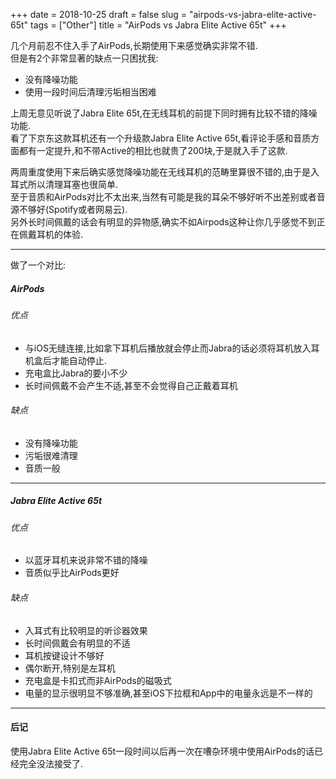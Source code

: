+++
date = 2018-10-25
draft = false
slug = "airpods-vs-jabra-elite-active-65t"
tags = ["Other"]
title = "AirPods vs Jabra Elite Active 65t"
+++

几个月前忍不住入手了AirPods,长期使用下来感觉确实非常不错.  
但是有2个非常显著的缺点一只困扰我:
* 没有降噪功能
* 使用一段时间后清理污垢相当困难

上周无意见听说了Jabra Elite 65t,在无线耳机的前提下同时拥有比较不错的降噪功能.  
看了下京东这款耳机还有一个升级款Jabra Elite Active 65t,看评论手感和音质方面都有一定提升,和不带Active的相比也就贵了200块,于是就入手了这款.  

两周重度使用下来后确实感觉降噪功能在无线耳机的范畴里算很不错的,由于是入耳式所以清理耳塞也很简单.  
至于音质和AirPods对比不太出来,当然有可能是我的耳朵不够好听不出差别或者音源不够好(Spotify或者网易云).  
另外长时间佩戴的话会有明显的异物感,确实不如Airpods这种让你几乎感觉不到正在佩戴耳机的体验.  

---
做了一个对比:

##### AirPods
###### 优点
* 与iOS无缝连接,比如拿下耳机后播放就会停止而Jabra的话必须将耳机放入耳机盒后才能自动停止.
* 充电盒比Jabra的要小不少
* 长时间佩戴不会产生不适,甚至不会觉得自己正戴着耳机

###### 缺点
* 没有降噪功能
* 污垢很难清理
* 音质一般

---
##### Jabra Elite Active 65t
###### 优点
* 以蓝牙耳机来说非常不错的降噪
* 音质似乎比AirPods更好

###### 缺点
* 入耳式有比较明显的听诊器效果
* 长时间佩戴会有明显的不适
* 耳机按键设计不够好
* 偶尔断开,特别是左耳机
* 充电盒是卡扣式而非AirPods的磁吸式
* 电量的显示很明显不够准确,甚至iOS下拉框和App中的电量永远是不一样的


---
#### 后记
使用Jabra Elite Active 65t一段时间以后再一次在嘈杂环境中使用AirPods的话已经完全没法接受了.

